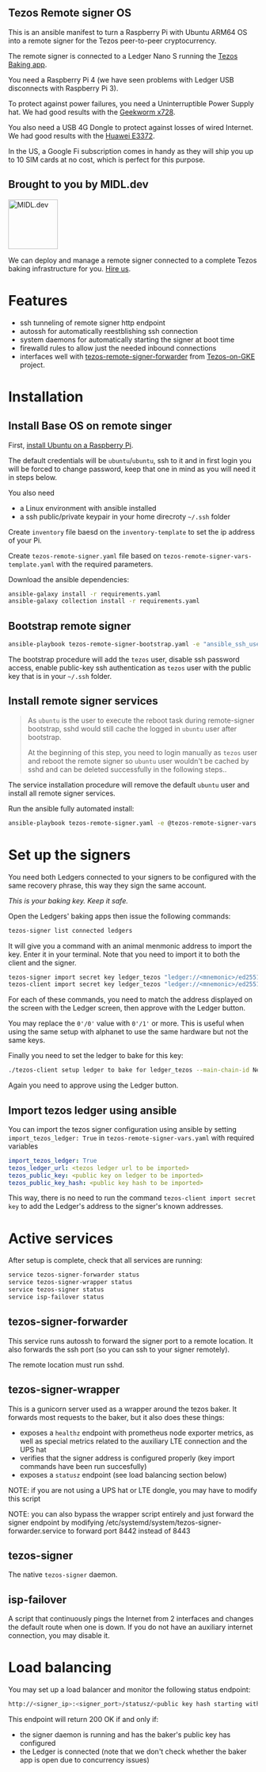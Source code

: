 Tezos Remote signer OS
----------------------

This is an ansible manifest to turn a Raspberry Pi with Ubuntu ARM64 OS into a remote signer for the Tezos peer-to-peer cryptocurrency.

The remote signer is connected to a Ledger Nano S running the [Tezos Baking app](https://github.com/obsidiansystems/ledger-app-tezos).

You need a Raspberry Pi 4 (we have seen problems with Ledger USB disconnects with Raspberry Pi 3).

To protect against power failures, you need a Uninterruptible Power Supply hat. We had good results with the [Geekworm x728](https://geekworm.com/products/raspberry-pi-x728-max-5-1v-8a-18650-ups-power-management-board).

You also need a USB 4G Dongle to protect against losses of wired Internet. We had good results with the [Huawei E3372](https://www.amazon.com/Huawei-E3372h-153-Unlocked-Europe-Middle/dp/B01N6P3HI2).

In the US, a Google Fi subscription comes in handy as they will ship you up to 10 SIM cards at no cost, which is perfect for this purpose.

Brought to you by MIDL.dev
--------------------------

<img src="midl-dev-logo.png" alt="MIDL.dev" height="100"/>

We can deploy and manage a remote signer connected to a complete Tezos baking infrastructure for you. [Hire us](https://midl.dev).

Features
========

* ssh tunneling of remote signer http endpoint
* autossh for automatically reestblishing ssh connection
* system daemons for automatically starting the signer at boot time
* firewalld rules to allow just the needed inbound connections
* interfaces well with [tezos-remote-signer-forwarder](https://github.com/midl-dev/tezos-on-gke/tree/master/docker/tezos-remote-signer-forwarder) from [Tezos-on-GKE](https://github.com/midl-dev/tezos-on-gke/tree/master/docker/tezos-remote-signer-forwarder) project.

Installation
============

Install Base OS on remote singer
--------------------------------

First, [install Ubuntu on a Raspberry Pi](https://ubuntu.com/download/raspberry-pi).

The default credentials will be `ubuntu`/`ubuntu`, ssh to it and in first login you will be forced to change password, keep that one in mind as you will need it in steps below.

You also need

* a Linux environment with ansible installed
* a ssh public/private keypair in your home direcroty `~/.ssh` folder

Create `inventory` file baesd on the `inventory-template` to set the ip address of your Pi.

Create `tezos-remote-signer.yaml` file based on `tezos-remote-signer-vars-template.yaml` with the required parameters.

Download the ansible dependencies:

```sh
ansible-galaxy install -r requirements.yaml
ansible-galaxy collection install -r requirements.yaml
```

Bootstrap remote signer
-----------------------

```sh
ansible-playbook tezos-remote-signer-bootstrap.yaml -e "ansible_ssh_user=ubuntu" -e "ansible_ssh_pass=<password_you_changed_after first_login>" --inventory-file inventory
```

The bootstrap procedure will add the `tezos` user, disable ssh password access, enable public-key ssh authentication as `tezos` user with the public key that is in your `~/.ssh` folder.

Install remote signer services
------------------------------

> As `ubuntu` is the user to execute the reboot task during remote-signer bootstrap, sshd would still cache the logged in `ubuntu` user after bootstrap.
>
> At the beginning of this step, you need to login manually as `tezos` user and reboot the remote signer so `ubuntu` user wouldn't be cached by sshd and can be deleted successfully in the following steps..

The service installation procedure will remove the default `ubuntu` user and install all remote signer services.

Run the ansible fully automated install:

```sh
ansible-playbook tezos-remote-signer.yaml -e @tezos-remote-signer-vars.yaml  --inventory-file inventory
```

Set up the signers
==================

You need both Ledgers connected to your signers to be configured with the same recovery phrase, this way they sign the same account.

*This is your baking key. Keep it safe.*

Open the Ledgers' baking apps then issue the following commands:

```sh
tezos-signer list connected ledgers
```

It will give you a command with an animal menmonic address to import the key. Enter it in your terminal. Note that you need to import it to both the client and the signer.

```sh
tezos-signer import secret key ledger_tezos "ledger://<mnemonic>/ed25519/0'/0'" 
tezos-client import secret key ledger_tezos "ledger://<mnemonic>/ed25519/0'/0'" 
```

For each of these commands, you need to match the address displayed on the screen with the Ledger screen, then approve with the Ledger button.

You may replace the `0'/0'` value with `0'/1'` or more. This is useful when using the same setup with alphanet to use the same hardware but not the same keys.

Finally you need to set the ledger to bake for this key:

```sh
./tezos-client setup ledger to bake for ledger_tezos --main-chain-id NetXdQprcVkpaWU
```

Again you need to approve using the Ledger button.

Import tezos ledger using ansible
---------------------------------

You can import the tezos signer configuration using ansible by setting `import_tezos_ledger: True` in `tezos-remote-signer-vars.yaml` with required variables

```yaml
import_tezos_ledger: True
tezos_ledger_url: <tezos ledger url to be imported>
tezos_public_key: <public key on ledger to be imported>
tezos_public_key_hash: <public key hash to be imported>
```

This way, there is no need to run the command `tezos-client import secret key` to add the Ledger's address to the signer's known addresses.

Active services
===============

After setup is complete, check that all services are running:

```sh
service tezos-signer-forwarder status
service tezos-signer-wrapper status
service tezos-signer status
service isp-failover status
```

tezos-signer-forwarder
------------------------------

This service runs autossh to forward the signer port to a remote location. It also forwards the ssh port (so you can ssh to your signer remotely).

The remote location must run sshd.

tezos-signer-wrapper
------------------------------

This is a gunicorn server used as a wrapper around the tezos baker. It forwards most requests to the baker, but it also does these things:

* exposes a `healthz` endpoint with prometheus node exporter metrics, as well as special metrics related to the auxiliary LTE connection and the UPS hat
* verifies that the signer address is configured properly (key import commands have been run succesfully)
* exposes a `statusz` endpoint (see load balancing section below)

NOTE: if you are not using a UPS hat or LTE dongle, you may have to modify this script

NOTE: you can also bypass the wrapper script entirely and just forward the signer endpoint by modifying /etc/systemd/system/tezos-signer-forwarder.service to forward port 8442 instead of 8443

tezos-signer
------------------------------

The native `tezos-signer` daemon.

isp-failover
------------------------------

A script that continuously pings the Internet from 2 interfaces and changes the default route when one is down. If you do not have an auxiliary internet connection, you may disable it.

Load balancing
==============

You may set up a load balancer and monitor the following status endpoint:

```sh
http://<signer_ip>:<signer_port>/statusz/<public key hash starting with tz...>?ledger_url=<encoded URI of the ledger url>
```

This endpoint will return 200 OK if and only if:

* the signer daemon is running and has the baker's public key has configured
* the Ledger is connected (note that we don't check whether the baker app is open due to concurrency issues)
